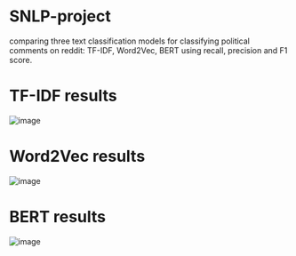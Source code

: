 # SNLP-project

comparing three text classification models for classifying political comments on reddit: TF-IDF, Word2Vec, BERT using recall, precision and F1 score.
  
# TF-IDF results  

![image](https://user-images.githubusercontent.com/67264647/163351907-98ceee7f-e060-476b-811e-120880bad272.png)

# Word2Vec results

![image](https://user-images.githubusercontent.com/67264647/163782445-0e225874-f7e8-473c-a781-b00228378376.png)

# BERT results

![image](https://user-images.githubusercontent.com/67264647/170947818-c6780992-7684-4054-a6e9-11997411175b.png)
